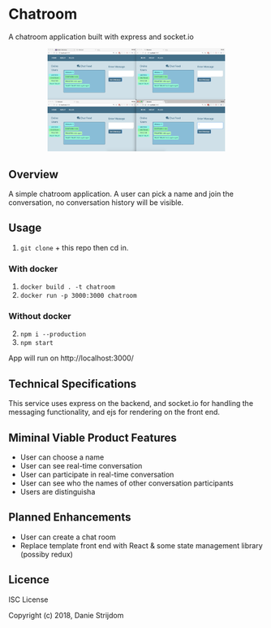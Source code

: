 # Chatroom

A chatroom application built with express and socket.io

<p align="center">
  <img src="/example.png" width="350" >
</p>

## Overview

A simple chatroom application. A user can pick a name and join the conversation, no conversation history will be visible.

## Usage

1. `git clone` + this repo then cd in.

### With docker

1. `docker build . -t chatroom`
2. `docker run -p 3000:3000 chatroom`

### Without docker

2. `npm i --production`
3. `npm start`

App will run on http://localhost:3000/

## Technical Specifications

This service uses express on the backend, and socket.io for handling the messaging functionality, and ejs for rendering on the front end.

## Miminal Viable Product Features

- User can choose a name
- User can see real-time conversation
- User can participate in real-time conversation
- User can see who the names of other conversation participants
- Users are distinguisha

## Planned Enhancements

- User can create a chat room
- Replace template front end with React & some state management library (possiby redux)

## Licence

ISC License

Copyright (c) 2018, Danie Strijdom
